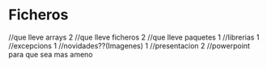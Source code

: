 # Ficheros
 //que lleve arrays 2
    //que lleve ficheros 2
    //que lleve paquetes 1
    //librerias 1
    //excepcions 1
    //novidades??(Imagenes) 1
    //presentacion 2
    //powerpoint para que sea mas ameno
    
